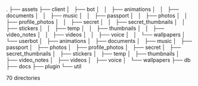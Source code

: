 .
├── assets
├── client
│   ├── bot
│   │   ├── animations
│   │   ├── documents
│   │   ├── music
│   │   ├── passport
│   │   ├── photos
│   │   ├── profile_photos
│   │   ├── secret
│   │   ├── secret_thumbnails
│   │   ├── stickers
│   │   ├── temp
│   │   ├── thumbnails
│   │   ├── video_notes
│   │   ├── videos
│   │   ├── voice
│   │   └── wallpapers
│   └── userbot
│       ├── animations
│       ├── documents
│       ├── music
│       ├── passport
│       ├── photos
│       ├── profile_photos
│       ├── secret
│       ├── secret_thumbnails
│       ├── stickers
│       ├── temp
│       ├── thumbnails
│       ├── video_notes
│       ├── videos
│       ├── voice
│       └── wallpapers
├── db
├── docs
├── plugin
└── util

70 directories
